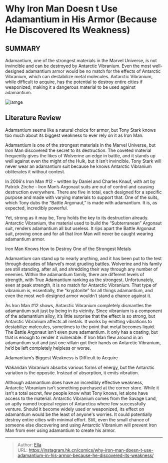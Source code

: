 # Why Iron Man Doesn t Use Adamantium in His Armor (Because He Discovered Its Weakness)


## SUMMARY 



  Adamantium, one of the strongest materials in the Marvel Universe, is not invincible and can be destroyed by Antarctic Vibranium.   Even the most well-designed adamantium armor would be no match for the effects of Antarctic Vibranium, which can destabilize metal molecules.   Antarctic Vibranium, while difficult to acquire, has the potential to destroy entire cities if weaponized, making it a dangerous material to be used against adamantium.  

![iamge](https://static1.srcdn.com/wordpress/wp-content/uploads/2022/11/Iron-Man-Every-Armor-Ever.jpg)

## Literature Review

Adamantium seems like a natural choice for armor, but Tony Stark knows too much about its biggest weakness to ever rely on it as Iron Man.




Adamantium is one of the strongest materials in the Marvel Universe, but Iron Man discovered the secret to its destruction. The coveted material frequently gives the likes of Wolverine an edge in battle, and it stands up well against even the might of the Hulk, but it isn’t invincible. Tony Stark will never wear an adamantium suit because he knows Antarctic Vibranium obliterates it without contest.




In 2006&#39;s Iron Man #12 - written by Daniel and Charles Knauf, with art by Patrick Zirche - Iron Man’s Argonaut suits are out of control and causing destruction everywhere. There are five in total, each designed for a specific purpose and made with varying materials to support that. One of the suits, which Tony dubs the “Battle Argonaut,” is made with adamantium. It is, as expected, incredibly powerful.



          

Yet, strong as it may be, Tony holds the key to its destruction already. Antarctic Vibranium, the material used to build the “Subterranean” Argonaut suit, renders adamantium all but useless. It rips apart the Battle Argonaut suit, proving once and for all that Iron Man will never be caught wearing adamantium armor.


 Iron Man Knows How to Destroy One of the Strongest Metals 

Adamantium can stand up to nearly anything, and it has been put to the test through decades of Marvel’s most grueling battles. Wolverine and his family are still standing, after all, and shredding their way through any number of enemies. Within the adamantium family, there are different levels of strength, with True Adamantium ranking as the strongest. Unfortunately, even at peak strength, it is no match for Antarctic Vibranium. That type of vibranium is, essentially, the “kryptonite” for all things adamantium, and even the most well-designed armor wouldn’t stand a chance against it.




As Iron Man #12 shows, Antarctic Vibranium completely dismantles the adamantium suit just by being in its vicinity. Since vibranium is a component of the adamantium alloy, it’s little surprise that the effect is so strong, but Antarctic Vibranium affects all metals. It works by emitting vibrations to destabilize molecules, sometimes to the point that metal becomes liquid. The Battle Argonaut isn’t even pure adamantium. It only has a coating, but that is enough to render it vulnerable. If Iron Man flew around in an adamantium suit and just one villain got their hands on Antarctic Vibranium, he’d be left completely helpless or worse.



 Adamantium’s Biggest Weakness is Difficult to Acquire 
          



Wakandan Vibranium absorbs various forms of energy, but the Antarctic variation is the opposite. Instead of absorption, it emits vibration.







Although adamantium does have an incredibly effective weakness, Antarctic Vibranium isn’t something purchased at the corner store. While it isn’t a total secret, few people know what Tony knows, let alone have access to the material. Antarctic Vibranium comes from the Savage Land, an aptly named tropical region of Antarctica where few successfully venture. Should it become widely used or weaponized, its effect on adamantium would be the least of anyone&#39;s worries. It could potentially destroy entire cities with minimal effort. Still, even the small chance of someone else discovering and using Antarctic Vibranium will prevent Iron Man from ever using adamantium to create his armor.



---

> Author: [Ella](https://instagram.hk.cn/)  
> URL: https://instagram.hk.cn/comics/why-iron-man-doesn-t-use-adamantium-in-his-armor-because-he-discovered-its-weakness/  

